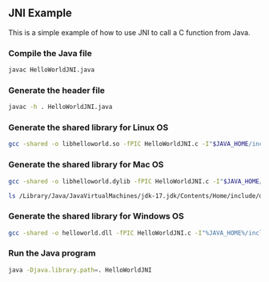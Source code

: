 ## JNI Example
This is a simple example of how to use JNI to call a C function from Java.

### Compile the Java file
```bash
javac HelloWorldJNI.java
```

### Generate the header file
```bash 
javac -h . HelloWorldJNI.java
```

### Generate the shared library for Linux OS
```bash
gcc -shared -o libhelloworld.so -fPIC HelloWorldJNI.c -I"$JAVA_HOME/include" -I"$JAVA_HOME/include/linux"
```

### Generate the shared library for Mac OS
```bash
gcc -shared -o libhelloworld.dylib -fPIC HelloWorldJNI.c -I"$JAVA_HOME/include" -I"$JAVA_HOME/include/darwin"
```
```bash
ls /Library/Java/JavaVirtualMachines/jdk-17.jdk/Contents/Home/include/darwin/jni_md.h\n
```

### Generate the shared library for Windows OS
```bash
gcc -shared -o helloworld.dll -fPIC HelloWorldJNI.c -I"%JAVA_HOME%/include" -I"%JAVA_HOME%/include/win32"
```

### Run the Java program
```bash
java -Djava.library.path=. HelloWorldJNI
```
